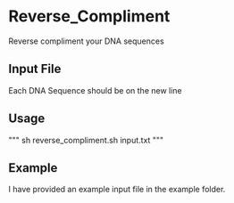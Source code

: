 # Reverse_Compliment
Reverse compliment your DNA sequences

## Input File
Each DNA Sequence should be on the new line

## Usage
"""
sh reverse_compliment.sh input.txt
"""

## Example
I have provided an example input file in the example folder.
